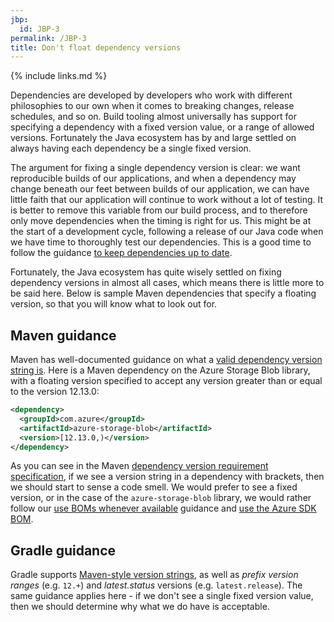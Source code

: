 ```yaml
---
jbp:
  id: JBP-3
permalink: /JBP-3
title: Don't float dependency versions
---
```


{% include links.md %}

Dependencies are developed by developers who work with different philosophies to our own when it comes to breaking changes, release schedules, and so on. Build tooling almost universally has support for specifying a dependency with a fixed version value, or a range of allowed versions. Fortunately the Java ecosystem has by and large settled on always having each dependency be a single fixed version.

The argument for fixing a single dependency version is clear: we want reproducible builds of our applications, and when a dependency may change beneath our feet between builds of our application, we can have little faith that our application will continue to work without a lot of testing. It is better to remove this variable from our build process, and to therefore only move dependencies when the timing is right for us. This might be at the start of a development cycle, following a release of our Java code when we have time to thoroughly test our dependencies. This is a good time to follow the guidance [to keep dependencies up to date](/JPB-4).

Fortunately, the Java ecosystem has quite wisely settled on fixing dependency versions in almost all cases, which means there is little more to be said here. Below is sample Maven dependencies that specify a floating version, so that you will know what to look out for.

## Maven guidance

Maven has well-documented guidance on what a [valid dependency version string is](https://maven.apache.org/pom.html#Dependency_Version_Requirement_Specification). Here is a Maven dependency on the Azure Storage Blob library, with a floating version specified to accept any version greater than or equal to the version 12.13.0:

```xml
<dependency>
  <groupId>com.azure</groupId>
  <artifactId>azure-storage-blob</artifactId>
  <version>[12.13.0,)</version>
</dependency>
```

As you can see in the Maven [dependency version requirement specification](https://maven.apache.org/pom.html#Dependency_Version_Requirement_Specification), if we see a version string in a dependency with brackets, then we should start to sense a code smell. We would prefer to see a fixed version, or in the case of the `azure-storage-blob` library, we would rather follow our [use BOMs whenever available](/JBP-1) guidance and [use the Azure SDK BOM](/AZSDK-1).

## Gradle guidance

Gradle supports [Maven-style version strings](https://docs.gradle.org/current/userguide/single_versions.html), as well as *prefix version ranges* (e.g. `12.+`) and *latest.status* versions (e.g. `latest.release`). The same guidance applies here - if we don't see a single fixed version value, then we should determine why what we do have is acceptable. 